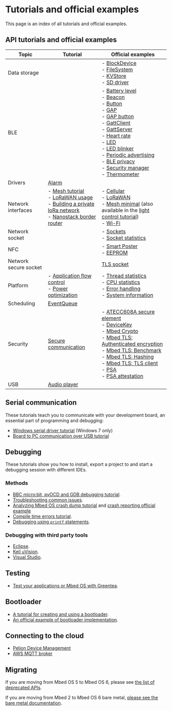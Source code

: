 # Tutorials and official examples

This page is an index of all tutorials and official examples.

## API tutorials and official examples

| Topic | Tutorial | Official examples |
| --- | --- | --- |
| Data storage | | - [BlockDevice](https://github.com/ARMmbed/mbed-os-example-blockdevice) <br/> - [FileSystem](https://github.com/ARMmbed/mbed-os-example-filesystem) <br/> - [KVStore](https://github.com/ARMmbed/mbed-os-example-kvstore) <br/> - [SD driver](https://github.com/ARMmbed/mbed-os-example-sd-driver) |
| BLE | | - [Battery level](https://github.com/ARMmbed/mbed-os-example-ble/tree/master/BLE_BatteryLevel) <br/> - [Beacon](https://github.com/ARMmbed/mbed-os-example-ble/tree/master/BLE_Beacon) <br/> - [Button](https://github.com/ARMmbed/mbed-os-example-ble/tree/master/BLE_Button) <br/> - [GAP](https://github.com/ARMmbed/mbed-os-example-ble/tree/master/BLE_GAP) <br/> - [GAP button](https://github.com/ARMmbed/mbed-os-example-ble/tree/master/BLE_GAPButton) <br/> -  [GattClient](https://github.com/ARMmbed/mbed-os-example-ble/tree/master/BLE_GattClient) <br/> - [GattServer](https://github.com/ARMmbed/mbed-os-example-ble/tree/master/BLE_GattServer) <br/> - [Heart rate](https://github.com/ARMmbed/mbed-os-example-ble/tree/master/BLE_HeartRate) <br/> - [LED](https://github.com/ARMmbed/mbed-os-example-ble/tree/master/BLE_LED) <br/> - [LED blinker](https://github.com/ARMmbed/mbed-os-example-ble/tree/master/BLE_LEDBlinker) <br/> - [Periodic advertising](https://github.com/ARMmbed/mbed-os-example-ble/tree/master/BLE_PeriodicAdvertising) <br/> - [BLE privacy](https://github.com/ARMmbed/mbed-os-example-ble/tree/master/BLE_Privacy) <br/> - [Security manager](https://github.com/ARMmbed/mbed-os-example-ble/tree/master/BLE_SM) <br/> - [Thermometer](https://github.com/ARMmbed/mbed-os-example-ble/tree/master/BLE_Thermometer) |
| Drivers | [Alarm](../apis/drivers-tutorials.html) | |
| Network interfaces | - [Mesh tutorial](../apis/connectivity-tutorials.html) <br/> - [LoRaWAN usage](../apis/lorawan-usage.html) <br/> - [Building a private loRa network](../apis/LoRa-tutorial.html) <br/> - [Nanostack border router](https://github.com/ARMmbed/nanostack-border-router) | - [Cellular](https://github.com/ARMmbed/mbed-os-example-cellular) <br/> - [LoRaWAN](https://github.com/ARMmbed/mbed-os-example-lorawan) <br/> - [Mesh minimal](https://github.com/ARMmbed/mbed-os-example-mesh-minimal) (also available in the [light control tutorial](../apis/light-control.html)) <br/> - [Wi-Fi ](https://github.com/ARMmbed/mbed-os-example-wifi) |
| Network socket | | - [Sockets](https://github.com/ARMmbed/mbed-os-example-sockets) <br/> - [Socket statistics](https://github.com/ARMmbed/mbed-os-example-socket-stats) |
| NFC | | - [Smart Poster](https://github.com/ARMmbed/mbed-os-example-nfc/blob/master/NFC_SmartPoster/README.md) <br/> - [EEPROM](https://github.com/ARMmbed/mbed-os-example-nfc/blob/master/NFC_EEPROM/README.md)|
| Network secure socket | | [TLS socket](https://github.com/ARMmbed/mbed-os-example-tls-socket) |
| Platform | - [Application flow control](../apis/platform-tutorials.html) <br/> - [Power optimization](../apis/power-optimization.html) | - [Thread statistics](https://github.com/ARMmbed/mbed-os-example-thread-statistics) <br/> - [CPU statistics](https://github.com/ARMmbed/mbed-os-example-cpu-stats) <br/> - [Error handling](https://github.com/ARMmbed/mbed-os-example-error-handling) <br/> - [System information](https://github.com/ARMmbed/mbed-os-example-sys-info) |
| Scheduling | [EventQueue](../apis/scheduling-tutorials.html) | |
| Security | [Secure communication](../apis/tls-tutorial.html) | - [ATECC608A secure element](https://github.com/ARMmbed/mbed-os-example-atecc608a) <br/> - [DeviceKey](https://github.com/ARMmbed/mbed-os-example-devicekey) <br/> - [Mbed Crypto](https://github.com/ARMmbed/mbed-os-example-mbed-crypto) <br/> - [Mbed TLS: Authenticated encryption](https://github.com/ARMmbed/mbed-os-example-tls/blob/master/authcrypt) <br/> - [Mbed TLS: Benchmark](https://github.com/ARMmbed/mbed-os-example-tls/blob/master/benchmark) <br/> - [Mbed TLS: Hashing](https://github.com/ARMmbed/mbed-os-example-tls/blob/master/hashing) <br/> - [Mbed TLS: TLS client](https://github.com/ARMmbed/mbed-os-example-tls/blob/master/tls-client) <br/> - [PSA](https://github.com/ARMmbed/mbed-os-example-psa/) <br> - [PSA attestation](https://github.com/ARMmbed/mbed-os-example-attestation) |
| USB | [Audio player](../apis/usb-wav-audio-player.html) | |

## Serial communication

These tutorials teach you to communicate with your development board, an essential part of programming and debugging:

- [Windows serial driver tutorial](../program-setup/windows-serial-driver.html) (Windows 7 only)
- [Board to PC communication over USB tutorial](../program-setup/serial-communication.html)

## Debugging

These tutorials show you how to install, export a project to and start a debugging session with different IDEs.

### Methods

- [BBC micro:bit, pyOCD and GDB debugging tutorial](../debug-test/debug-microbit.html).
- [Troubleshooting common issues](../debug-test/troubleshooting-common-issues.html).
- [Analyzing Mbed OS crash dump tutorial](../debug-test/analyzing-mbed-os-crash-dump.html) and [crash reporting official example](https://github.com/ARMmbed/mbed-os-example-crash-reporting)
- [Compile time errors tutorial](../debug-test/compile-time-errors.html).
- [Debugging using `printf` statements](../debug-test/debugging-using-printf-statements.html).

### Debugging with third party tools

- [Eclipse](../debug-test/third-party-tools.html).
- [Keil uVision](../debug-test/keil-uvision.html).
- [Visual Studio](../debug-test/visual-studio-code.html).

## Testing

- [Test your applications or Mbed OS with Greentea](../debug-test/greentea-for-testing-applications.html).

## Bootloader

- [A tutorial for creating and using a bootloader](../program-setup/creating-and-using-a-bootloader.html).
- [An official example of bootloader implementation](https://github.com/ARMmbed/mbed-os-example-bootloader).

## Connecting to the cloud

- [Pelion Device Management](https://github.com/ARMmbed/mbed-os-example-pelion)
- [AWS MQTT broker](https://github.com/ARMmbed/mbed-os-example-aws)

## Migrating

If you are moving from Mbed OS 5 to Mbed OS 6, please see [the list of deprecated APIs](../apis/index.html#deprecated-apis).

If you are moving from Mbed 2 to Mbed OS 6 bare metal, [please see the bare metal documentation](../bare-metal/index.html).
